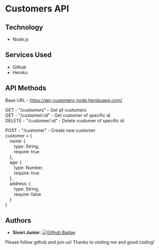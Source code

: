 # Customers API
 
## Technology 
 
* Node.js
 
 
## Services Used
 
* Github
* Heroku
 

## API Methods
 
Base URL - https://api-customers-node.herokuapp.com/

GET - "/customers" - Get all customers<br>
GET - "/customer/:id" - Get customer of specific id<br>
DELETE - "/customer/:id" - Delete customer of specific id<br>

POST - "/customer" - Create new customer<br>
customer = {<br>
&emsp;name: {<br>
&emsp;&emsp;type: String,<br>
&emsp;&emsp;require: true<br>
&emsp;},<br>
&emsp;age: {<br>
&emsp;&emsp;type: Number,<br>
&emsp;&emsp;require: true<br>
&emsp;},<br>
&emsp;address: {<br>
&emsp;&emsp;type: String,<br>
&emsp;&emsp;require: false<br>
&emsp;}<br>
}
 
 
## Authors
 
* **Sivori Junior**: [![Github Badge](https://img.shields.io/badge/-Github-000?style=flat-square&logo=Github&logoColor=white&link=https://github.com/sivorijr)](https://github.com/sivorijr)
 
 
Please follow github and join us!
Thanks to visiting me and good coding!
